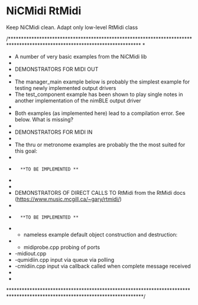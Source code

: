 # NiCMidi RtMidi
 Keep NiCMidi clean. Adapt only low-level RtMidi class
 
 
/***************************************************************************************************************************
*
* A number of very basic examples from the NiCMidi lib
*
* DEMONSTRATORS FOR MIDI OUT
*
* The manager_main example below is probably the simplest example for testing newly implemented output drivers
* The test_component example has been shown to play single notes in another implementation of the nimBLE output driver
*
* Both examples (as implemented here) lead to a compilation error. See below.  What is missing?
*
* DEMONSTRATORS FOR MIDI IN
*
* The thru or metronome examples are probably the the most suited for this goal: 
*
*       **TO BE IMPLEMENTED ** 
*
*
* DEMONSTRATORS OF DIRECT CALLS TO RtMidi from the RtMidi docs (https://www.music.mcgill.ca/~gary/rtmidi/)
*
*       **TO BE IMPLEMENTED **   
* - nameless example default object construction and destruction:  
* - midiprobe.cpp    probing of ports    
*  -midiout.cpp        
*  -qumidiin.cpp     input via queue via polling  
*  -cmidiin.cpp      input via callback called when complete message received   
*
*  
****************************************************************************************************************************/
